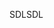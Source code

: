 <span data-ttu-id="c7149-101">SDL</span><span class="sxs-lookup"><span data-stu-id="c7149-101">SDL</span></span>